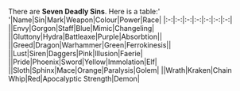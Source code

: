 There are __Seven Deadly Sins__. Here is a table:'
'|Name|Sin|Mark|Weapon|Colour|Power|Race|
|:-:|:-:|:-:|:-:|:-:|:-:|:-:|
||Envy|Gorgon|Staff|Blue|Mimic|Changeling|
||Gluttony|Hydra|Battleaxe|Purple|Absorbtion||
||Greed|Dragon|Warhammer|Green|Ferrokinesis||
||Lust|Siren|Daggers|Pink|Illusion|Faerie|
||Pride|Phoenix|Sword|Yellow|Immolation|Elf|
||Sloth|Sphinx|Mace|Orange|Paralysis|Golem|
||Wrath|Kraken|Chain Whip|Red|Apocalyptic Strength|Demon|